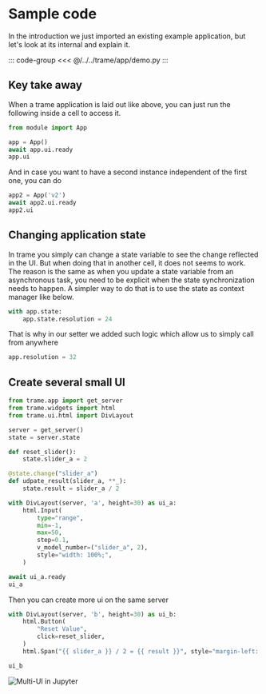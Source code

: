 # Sample code

In the introduction we just imported an existing example application, but let's look at its internal and explain it.

::: code-group
<<< @/../../trame/app/demo.py
:::

## Key take away

When a trame application is laid out like above, you can just run the following inside a cell to access it.

```python
from module import App

app = App()
await app.ui.ready
app.ui
```

And in case you want to have a second instance independent of the first one, you can do

```python
app2 = App('v2')
await app2.ui.ready
app2.ui
```

## Changing application state

In trame you simply can change a state variable to see the change reflected in the UI. But when doing that in another cell, it does not seems to work. 
The reason is the same as when you update a state variable from an asynchronous task, you need to be explicit when the state synchronization needs to happen. A simpler way to do that is to use the state as context manager like below.

```python
with app.state:
    app.state.resolution = 24
```

That is why in our setter we added such logic which allow us to simply call from anywhere

```python
app.resolution = 32
```

## Create several small UI

```python
from trame.app import get_server
from trame.widgets import html
from trame.ui.html import DivLayout

server = get_server()
state = server.state

def reset_slider():
    state.slider_a = 2

@state.change("slider_a")
def udpate_result(slider_a, **_):
    state.result = slider_a / 2

with DivLayout(server, 'a', height=30) as ui_a:
    html.Input(
        type="range", 
        min=-1, 
        max=50, 
        step=0.1, 
        v_model_number=("slider_a", 2), 
        style="width: 100%;",
    )

await ui_a.ready
ui_a
```

Then you can create more ui on the same server

```python
with DivLayout(server, 'b', height=30) as ui_b:
    html.Button(
        "Reset Value", 
        click=reset_slider,
    )
    html.Span("{{ slider_a }} / 2 = {{ result }}", style="margin-left: 2rem")

ui_b
```

![Multi-UI in Jupyter](/assets/images/jupyter/multi-ui.png)
